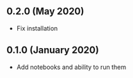 0.2.0 (May 2020)
----------------

- Fix installation

0.1.0 (January 2020)
--------------------

- Add notebooks and ability to run them

